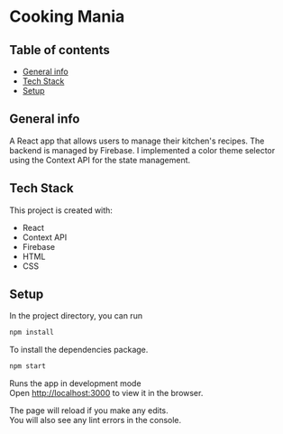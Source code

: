 # Cooking Mania

## Table of contents

- [General info](#general-info)
- [Tech Stack](#tech-stack)
- [Setup](#setup)

## General info

A React app that allows users to manage their kitchen's recipes. The backend is managed by Firebase. I implemented a color theme selector using the Context API for the state management.

## Tech Stack

This project is created with:

- React
- Context API
- Firebase
- HTML
- CSS

## Setup

In the project directory, you can run

```bash
npm install
```

To install the dependencies package.

```bash
npm start
```

Runs the app in development mode <br>
Open [http://localhost:3000](http://localhost:3000) to view it in the browser.

The page will reload if you make any edits.<br>
You will also see any lint errors in the console.
